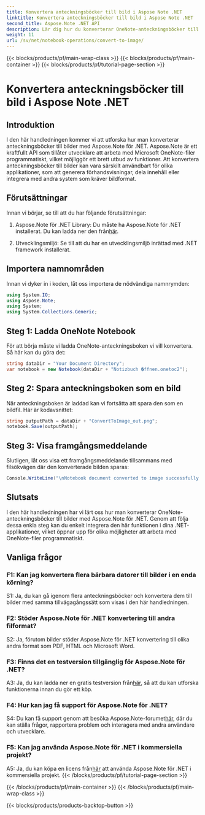 ```yaml
---
title: Konvertera anteckningsböcker till bild i Aspose Note .NET
linktitle: Konvertera anteckningsböcker till bild i Aspose Note .NET
second_title: Aspose.Note .NET API
description: Lär dig hur du konverterar OneNote-anteckningsböcker till bilder med Aspose.Note för .NET. Följ denna steg-för-steg-guide för sömlös integration.
weight: 11
url: /sv/net/notebook-operations/convert-to-image/
---
```


{{< blocks/products/pf/main-wrap-class >}}
{{< blocks/products/pf/main-container >}}
{{< blocks/products/pf/tutorial-page-section >}}

# Konvertera anteckningsböcker till bild i Aspose Note .NET

## Introduktion

I den här handledningen kommer vi att utforska hur man konverterar anteckningsböcker till bilder med Aspose.Note för .NET. Aspose.Note är ett kraftfullt API som tillåter utvecklare att arbeta med Microsoft OneNote-filer programmatiskt, vilket möjliggör ett brett utbud av funktioner. Att konvertera anteckningsböcker till bilder kan vara särskilt användbart för olika applikationer, som att generera förhandsvisningar, dela innehåll eller integrera med andra system som kräver bildformat.

## Förutsättningar

Innan vi börjar, se till att du har följande förutsättningar:

1.  Aspose.Note för .NET Library: Du måste ha Aspose.Note för .NET installerat. Du kan ladda ner den från[här](https://releases.aspose.com/note/net/).

2. Utvecklingsmiljö: Se till att du har en utvecklingsmiljö inrättad med .NET framework installerat.

## Importera namnområden

Innan vi dyker in i koden, låt oss importera de nödvändiga namnrymden:

```csharp
using System.IO;
using Aspose.Note;
using System;
using System.Collections.Generic;
```

## Steg 1: Ladda OneNote Notebook

För att börja måste vi ladda OneNote-anteckningsboken vi vill konvertera. Så här kan du göra det:

```csharp
string dataDir = "Your Document Directory";
var notebook = new Notebook(dataDir + "Notizbuch �ffnen.onetoc2");
```

## Steg 2: Spara anteckningsboken som en bild

När anteckningsboken är laddad kan vi fortsätta att spara den som en bildfil. Här är kodavsnittet:

```csharp
string outputPath = dataDir + "ConvertToImage_out.png";
notebook.Save(outputPath);
```

## Steg 3: Visa framgångsmeddelande

Slutligen, låt oss visa ett framgångsmeddelande tillsammans med filsökvägen där den konverterade bilden sparas:

```csharp
Console.WriteLine("\nNotebook document converted to image successfully.\nFile saved at " + outputPath);
```

## Slutsats

I den här handledningen har vi lärt oss hur man konverterar OneNote-anteckningsböcker till bilder med Aspose.Note för .NET. Genom att följa dessa enkla steg kan du enkelt integrera den här funktionen i dina .NET-applikationer, vilket öppnar upp för olika möjligheter att arbeta med OneNote-filer programmatiskt.

## Vanliga frågor

### F1: Kan jag konvertera flera bärbara datorer till bilder i en enda körning?

S1: Ja, du kan gå igenom flera anteckningsböcker och konvertera dem till bilder med samma tillvägagångssätt som visas i den här handledningen.

### F2: Stöder Aspose.Note för .NET konvertering till andra filformat?

S2: Ja, förutom bilder stöder Aspose.Note för .NET konvertering till olika andra format som PDF, HTML och Microsoft Word.

### F3: Finns det en testversion tillgänglig för Aspose.Note för .NET?

A3: Ja, du kan ladda ner en gratis testversion från[här](https://releases.aspose.com/), så att du kan utforska funktionerna innan du gör ett köp.

### F4: Hur kan jag få support för Aspose.Note för .NET?

 S4: Du kan få support genom att besöka Aspose.Note-forumet[här](https://forum.aspose.com/c/note/28), där du kan ställa frågor, rapportera problem och interagera med andra användare och utvecklare.

### F5: Kan jag använda Aspose.Note för .NET i kommersiella projekt?

 A5: Ja, du kan köpa en licens från[här](https://purchase.aspose.com/buy) att använda Aspose.Note för .NET i kommersiella projekt.
{{< /blocks/products/pf/tutorial-page-section >}}

{{< /blocks/products/pf/main-container >}}
{{< /blocks/products/pf/main-wrap-class >}}

{{< blocks/products/products-backtop-button >}}
